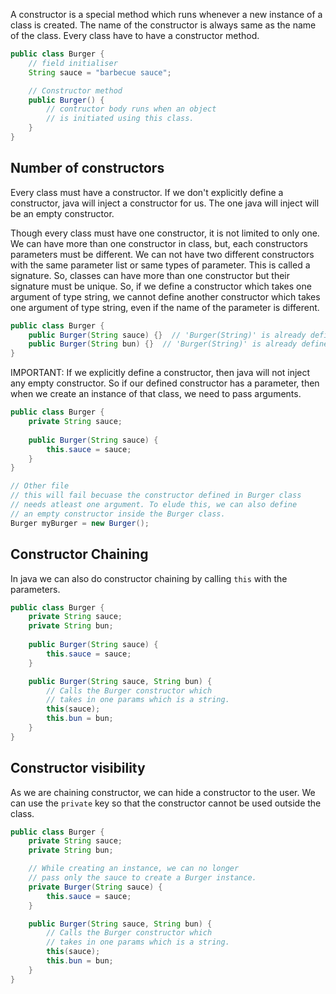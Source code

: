A constructor is a special method which runs whenever a new instance of a class is created. The name of the constructor is always same as the name of the class. Every class have to have a constructor method.

```java
public class Burger {
	// field initialiser
	String sauce = "barbecue sauce";

	// Constructor method
	public Burger() {
		// contructor body runs when an object
		// is initiated using this class.
	}
}
```

## Number of constructors

Every class must have a constructor. If we don't explicitly define a constructor, java will inject a constructor for us. The one java will inject will be an empty constructor.

Though every class must have one constructor, it is not limited to only one. We can have more than one constructor in class, but, each constructors parameters must be different. We can not have two different constructors with the same parameter list or same types of parameter. This is called a signature. So, classes can have more than one constructor but their signature must be unique. So, if we define a constructor which takes one argument of type string, we cannot define another constructor which takes one argument of type string, even if the name of the parameter is different.

```java
public class Burger {  
	public Burger(String sauce) {}  // 'Burger(String)' is already defined in 'Burger'
	public Burger(String bun) {}  // 'Burger(String)' is already defined in 'Burger'
}
```

IMPORTANT: If we explicitly define a constructor, then java will not inject any empty constructor. So if our defined constructor has a parameter, then when we create an instance of that class, we need to pass arguments.

```java
public class Burger {  
	private String sauce;  
	  
	public Burger(String sauce) {  
		this.sauce = sauce;  
	}  
}

// Other file
// this will fail becuase the constructor defined in Burger class
// needs atleast one argument. To elude this, we can also define
// an empty constructor inside the Burger class.
Burger myBurger = new Burger();
```

## Constructor Chaining

In java we can also do constructor chaining by calling `this` with the parameters.

```java
public class Burger {  
	private String sauce;
	private String bun;
	  
	public Burger(String sauce) {  
		this.sauce = sauce;  
	}

	public Burger(String sauce, String bun) {
		// Calls the Burger constructor which
		// takes in one params which is a string.
		this(sauce);
		this.bun = bun;
	}
}

```

## Constructor visibility

As we are chaining constructor, we can hide a constructor to the user. We can use the `private` key so that the constructor cannot be used outside the class.

```java
public class Burger {  
	private String sauce;
	private String bun;

	// While creating an instance, we can no longer
	// pass only the sauce to create a Burger instance.	  
	private Burger(String sauce) {  
		this.sauce = sauce;  
	}

	public Burger(String sauce, String bun) {
		// Calls the Burger constructor which
		// takes in one params which is a string.
		this(sauce);
		this.bun = bun;
	}
}

```